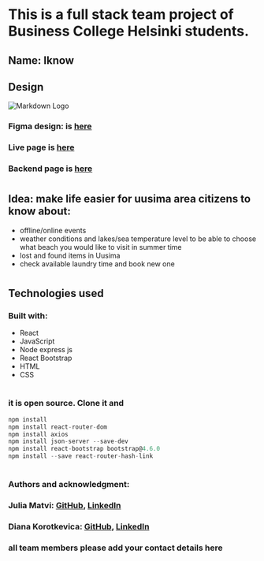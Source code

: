 # This is a full stack team project of Business College Helsinki students.

## Name: Iknow

## Design

![Markdown Logo](public/assets/images/preview.jpg)

### Figma design: is [here](https://www.figma.com/file/N7nNNqAgPQIwLQiqGKfoUB/Summer-team-project?node-id=15%3A0)

### Live page is [here](https://iknow-tau.vercel.app/)

### Backend page is [here](https://iknow-backend.herokuapp.com/)

#

## Idea: make life easier for uusima area citizens to know about:

- offline/online events
- weather conditions and lakes/sea temperature level to be able to choose what beach you would like to visit in summer time
- lost and found items in Uusima
- check available laundry time and book new one

#

## Technologies used

### Built with:

- React
- JavaScript
- Node express js
- React Bootstrap
- HTML
- CSS

#

### it is open source. Clone it and

```js
npm install
npm install react-router-dom
npm install axios
npm install json-server --save-dev
npm install react-bootstrap bootstrap@4.6.0
npm install --save react-router-hash-link
```

#

### Authors and acknowledgment:

### Julia Matvi: [GitHub](https://github.com/jualiasha), [LinkedIn](www.linkedin.com/in/jualiasha)

### Diana Korotkevica: [GitHub](https://github.com/dariwka), [LinkedIn](www.linkedin.com/in/diana-korotkevica-70b62a207)

### all team members please add your contact details here
